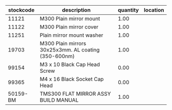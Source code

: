 |stockcode|description|quantity|location|
|---------|-----------|--------|--------|
|11121|M300 Plain mirror mount|1.00||
|11122|M300 Plain mirror cover|1.00||
|11251|Plain mirror mount washer|1.00||
|19703|M300 Plain mirrors 30x25x3mm.  AL coating (350-600nm)|1.00||
|99154|M3 x 10 Black Cap Head Screw|0.00||
|99365|M4 x 16 Black Socket Cap Head|0.00||
|50159-BM|TMS300 FLAT MIRROR ASSY BUILD MANUAL|1.00||
